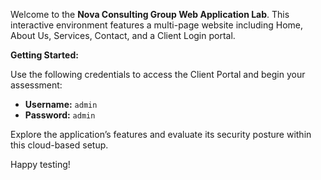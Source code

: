 Welcome to the **Nova Consulting Group Web Application Lab**. This interactive environment features a multi-page website including Home, About Us, Services, Contact, and a Client Login portal.

**Getting Started:**

Use the following credentials to access the Client Portal and begin your assessment:

- **Username:** `admin`
- **Password:** `admin`

Explore the application’s features and evaluate its security posture within this cloud-based setup.

Happy testing!